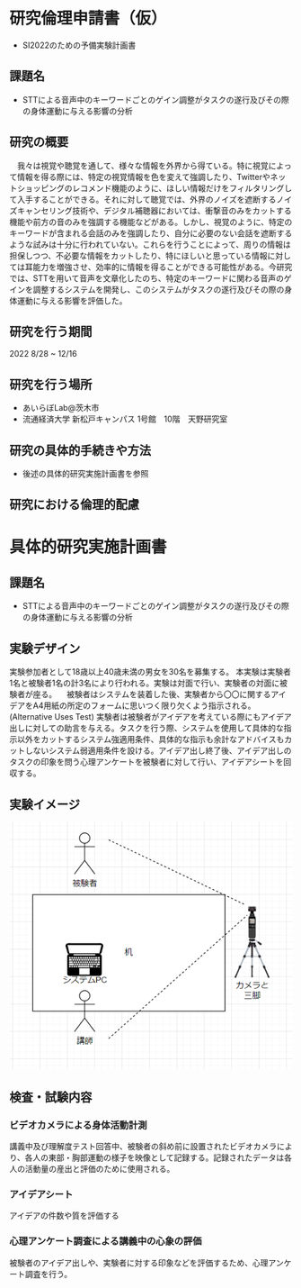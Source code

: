 # 研究倫理申請書（仮）
- SI2022のための予備実験計画書
## 課題名
- STTによる音声中のキーワードごとのゲイン調整がタスクの遂行及びその際の身体運動に与える影響の分析
## 研究の概要
　我々は視覚や聴覚を通して、様々な情報を外界から得ている。特に視覚によって情報を得る際には、特定の視覚情報を色を変えて強調したり、Twitterやネットショッピングのレコメンド機能のように、ほしい情報だけをフィルタリングして入手することができる。それに対して聴覚では、外界のノイズを遮断するノイズキャンセリング技術や、デジタル補聴器においては、衝撃音のみをカットする機能や前方の音のみを強調する機能などがある。しかし、視覚のように、特定のキーワードが含まれる会話のみを強調したり、自分に必要のない会話を遮断するような試みは十分に行われていない。これらを行うことによって、周りの情報は担保しつつ、不必要な情報をカットしたり、特にほしいと思っている情報に対しては耳能力を増強させ、効率的に情報を得ることができる可能性がある。今研究では、STTを用いて音声を文章化したのち、特定のキーワードに関わる音声のゲインを調整するシステムを開発し、このシステムがタスクの遂行及びその際の身体運動に与える影響を評価した。
## 研究を行う期間
 2022 8/28 ~ 12/16
## 研究を行う場所
- あいらぼLab@茨木市
- 流通経済大学 新松戸キャンパス 1号館　10階　天野研究室
## 研究の具体的手続きや方法
- 後述の具体的研究実施計画書を参照
## 研究における倫理的配慮

# 具体的研究実施計画書
## 課題名
- STTによる音声中のキーワードごとのゲイン調整がタスクの遂行及びその際の身体運動に与える影響の分析
## 実験デザイン
実験参加者として18歳以上40歳未満の男女を30名を募集する。
本実験は実験者1名と被験者1名の計3名により行われる。実験は対面で行い、実験者の対面に被験者が座る。
　被験者はシステムを装着した後、実験者から〇〇に関するアイデアをA4用紙の所定のフォームに思いつく限り欠くよう指示される。(Alternative Uses Test) 実験者は被験者がアイデアを考えている際にもアイデア出しに対しての助言を与える。タスクを行う際、システムを使用して具体的な指示以外をカットするシステム強適用条件、具体的な指示も余計なアドバイスもカットしないシステム弱適用条件を設ける。アイデア出し終了後、アイデア出しのタスクの印象を問う心理アンケートを被験者に対して行い、アイデアシートを回収する。
## 実験イメージ
 ![picture 1](../../../images/35559ca918c64ea35e5f597b943ad66cd4037c562203c462beb3a38598c94bd2.png)  


## 検査・試験内容
### ビデオカメラによる身体活動計測
講義中及び理解度テスト回答中、被験者の斜め前に設置されたビデオカメラにより、各人の東部・胸部運動の様子を映像として記録する。記録されたデータは各人の活動量の産出と評価のために使用される。
### アイデアシート
アイデアの件数や質を評価する
### 心理アンケート調査による講義中の心象の評価
被験者のアイデア出しや、実験者に対する印象などを評価するため、心理アンケート調査を行う。

